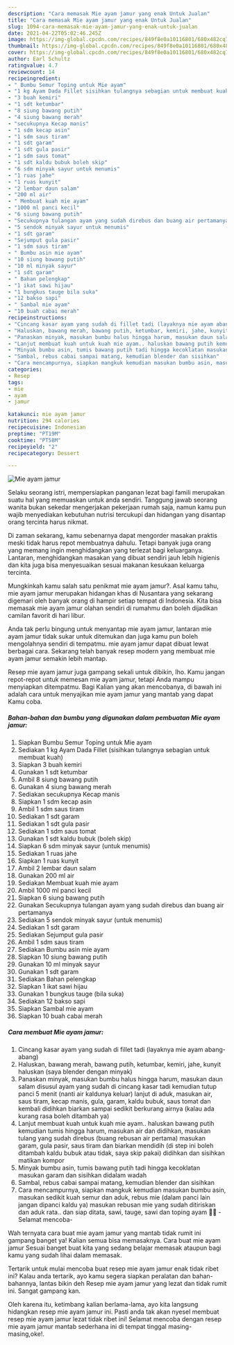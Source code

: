 ```yaml
---
description: "Cara memasak Mie ayam jamur yang enak Untuk Jualan"
title: "Cara memasak Mie ayam jamur yang enak Untuk Jualan"
slug: 1094-cara-memasak-mie-ayam-jamur-yang-enak-untuk-jualan
date: 2021-04-22T05:02:46.245Z
image: https://img-global.cpcdn.com/recipes/849f8e0a10116801/680x482cq70/mie-ayam-jamur-foto-resep-utama.jpg
thumbnail: https://img-global.cpcdn.com/recipes/849f8e0a10116801/680x482cq70/mie-ayam-jamur-foto-resep-utama.jpg
cover: https://img-global.cpcdn.com/recipes/849f8e0a10116801/680x482cq70/mie-ayam-jamur-foto-resep-utama.jpg
author: Earl Schultz
ratingvalue: 4.7
reviewcount: 14
recipeingredient:
- " Bumbu Semur Toping untuk Mie ayam"
- "1 kg Ayam Dada Fillet sisihkan tulangnya sebagian untuk membuat kuah"
- "3 buah kemiri"
- "1 sdt ketumbar"
- "8 siung bawang putih"
- "4 siung bawang merah"
- "secukupnya Kecap manis"
- "1 sdm kecap asin"
- "1 sdm saus tiram"
- "1 sdt garam"
- "1 sdt gula pasir"
- "1 sdm saus tomat"
- "1 sdt kaldu bubuk boleh skip"
- "6 sdm minyak sayur untuk menumis"
- "1 ruas jahe"
- "1 ruas kunyit"
- "2 lembar daun salam"
- "200 ml air"
- " Membuat kuah mie ayam"
- "1000 ml panci kecil"
- "6 siung bawang putih"
- "Secukupnya tulangan ayam yang sudah direbus dan buang air pertamanya"
- "5 sendok minyak sayur untuk menumis"
- "1 sdt garam"
- "Sejumput gula pasir"
- "1 sdm saus tiram"
- " Bumbu asin mie ayam"
- "10 siung bawang putih"
- "10 ml minyak sayur"
- "1 sdt garam"
- " Bahan pelengkap"
- "1 ikat sawi hijau"
- "1 bungkus tauge bila suka"
- "12 bakso sapi"
- " Sambal mie ayam"
- "10 buah cabai merah"
recipeinstructions:
- "Cincang kasar ayam yang sudah di fillet tadi (layaknya mie ayam abang-abang)"
- "Haluskan, bawang merah, bawang putih, ketumbar, kemiri, jahe, kunyit haluskan (saya blender dengan minyak)"
- "Panaskan minyak, masukan bumbu halus hingga harum, masukan daun salam disusul ayam yang sudah di cincang kasar tadi kemudian tutup panci 5 menit (nanti air kaldunya keluar) lanjut di aduk, masukan air, saus tiram, kecap manis, gula, garam, kaldu bubuk, saus tomat dan kembali didihkan biarkan sampai sedikit berkurang airnya (kalau ada kurang rasa boleh ditambah ya)"
- "Lanjut membuat kuah untuk kuah mie ayam.. haluskan bawang putih kemudian tumis hingga harum, masukan air dan didihkan, masukan tulang yang sudah direbus (buang rebusan air pertama) masukan garam, gula pasir, saus tiram dan biarkan mendidih (di step ini boleh ditambah kaldu bubuk atau tidak, saya skip pakai) didihkan dan sisihkan matikan kompor"
- "Minyak bumbu asin, tumis bawang putih tadi hingga kecoklatan masukan garam dan sisihkan didalam wadah"
- "Sambal, rebus cabai sampai matang, kemudian blender dan sisihkan"
- "Cara mencampurnya, siapkan mangkuk kemudian masukan bumbu asin, masukan sedikit kuah semur dan aduk, rebus mie (dalam panci lain jangan dipanci kaldu ya) masukan rebusan mie yang sudah ditiriskan dan aduk rata.. dan siap ditata, sawi, tauge, sawi dan toping ayam 👌🏻 - Selamat mencoba-"
categories:
- Resep
tags:
- mie
- ayam
- jamur

katakunci: mie ayam jamur 
nutrition: 294 calories
recipecuisine: Indonesian
preptime: "PT19M"
cooktime: "PT58M"
recipeyield: "2"
recipecategory: Dessert

---
```



![Mie ayam jamur](https://img-global.cpcdn.com/recipes/849f8e0a10116801/680x482cq70/mie-ayam-jamur-foto-resep-utama.jpg)

Selaku seorang istri, mempersiapkan panganan lezat bagi famili merupakan suatu hal yang memuaskan untuk anda sendiri. Tanggung jawab seorang  wanita bukan sekedar mengerjakan pekerjaan rumah saja, namun kamu pun wajib menyediakan kebutuhan nutrisi tercukupi dan hidangan yang disantap orang tercinta harus nikmat.

Di zaman  sekarang, kamu sebenarnya dapat mengorder masakan praktis meski tidak harus repot membuatnya dahulu. Tetapi banyak juga orang yang memang ingin menghidangkan yang terlezat bagi keluarganya. Lantaran, menghidangkan masakan yang dibuat sendiri jauh lebih higienis dan kita juga bisa menyesuaikan sesuai makanan kesukaan keluarga tercinta. 



Mungkinkah kamu salah satu penikmat mie ayam jamur?. Asal kamu tahu, mie ayam jamur merupakan hidangan khas di Nusantara yang sekarang digemari oleh banyak orang di hampir setiap tempat di Indonesia. Kita bisa memasak mie ayam jamur olahan sendiri di rumahmu dan boleh dijadikan camilan favorit di hari libur.

Anda tak perlu bingung untuk menyantap mie ayam jamur, lantaran mie ayam jamur tidak sukar untuk ditemukan dan juga kamu pun boleh mengolahnya sendiri di tempatmu. mie ayam jamur dapat dibuat lewat berbagai cara. Sekarang telah banyak resep modern yang membuat mie ayam jamur semakin lebih mantap.

Resep mie ayam jamur juga gampang sekali untuk dibikin, lho. Kamu jangan repot-repot untuk memesan mie ayam jamur, tetapi Anda mampu menyiapkan ditempatmu. Bagi Kalian yang akan mencobanya, di bawah ini adalah cara untuk menyajikan mie ayam jamur yang mantab yang dapat Kamu coba.

<!--inarticleads1-->

##### Bahan-bahan dan bumbu yang digunakan dalam pembuatan Mie ayam jamur:

1. Siapkan  Bumbu Semur Toping untuk Mie ayam
1. Sediakan 1 kg Ayam Dada Fillet (sisihkan tulangnya sebagian untuk membuat kuah)
1. Siapkan 3 buah kemiri
1. Gunakan 1 sdt ketumbar
1. Ambil 8 siung bawang putih
1. Gunakan 4 siung bawang merah
1. Sediakan secukupnya Kecap manis
1. Siapkan 1 sdm kecap asin
1. Ambil 1 sdm saus tiram
1. Sediakan 1 sdt garam
1. Sediakan 1 sdt gula pasir
1. Sediakan 1 sdm saus tomat
1. Gunakan 1 sdt kaldu bubuk (boleh skip)
1. Siapkan 6 sdm minyak sayur (untuk menumis)
1. Sediakan 1 ruas jahe
1. Siapkan 1 ruas kunyit
1. Ambil 2 lembar daun salam
1. Gunakan 200 ml air
1. Sediakan  Membuat kuah mie ayam
1. Ambil 1000 ml panci kecil
1. Siapkan 6 siung bawang putih
1. Gunakan Secukupnya tulangan ayam yang sudah direbus dan buang air pertamanya
1. Sediakan 5 sendok minyak sayur (untuk menumis)
1. Sediakan 1 sdt garam
1. Sediakan Sejumput gula pasir
1. Ambil 1 sdm saus tiram
1. Sediakan  Bumbu asin mie ayam
1. Siapkan 10 siung bawang putih
1. Gunakan 10 ml minyak sayur
1. Gunakan 1 sdt garam
1. Sediakan  Bahan pelengkap
1. Siapkan 1 ikat sawi hijau
1. Gunakan 1 bungkus tauge (bila suka)
1. Sediakan 12 bakso sapi
1. Siapkan  Sambal mie ayam
1. Siapkan 10 buah cabai merah




<!--inarticleads2-->

##### Cara membuat Mie ayam jamur:

1. Cincang kasar ayam yang sudah di fillet tadi (layaknya mie ayam abang-abang)
1. Haluskan, bawang merah, bawang putih, ketumbar, kemiri, jahe, kunyit haluskan (saya blender dengan minyak)
1. Panaskan minyak, masukan bumbu halus hingga harum, masukan daun salam disusul ayam yang sudah di cincang kasar tadi kemudian tutup panci 5 menit (nanti air kaldunya keluar) lanjut di aduk, masukan air, saus tiram, kecap manis, gula, garam, kaldu bubuk, saus tomat dan kembali didihkan biarkan sampai sedikit berkurang airnya (kalau ada kurang rasa boleh ditambah ya)
1. Lanjut membuat kuah untuk kuah mie ayam.. haluskan bawang putih kemudian tumis hingga harum, masukan air dan didihkan, masukan tulang yang sudah direbus (buang rebusan air pertama) masukan garam, gula pasir, saus tiram dan biarkan mendidih (di step ini boleh ditambah kaldu bubuk atau tidak, saya skip pakai) didihkan dan sisihkan matikan kompor
1. Minyak bumbu asin, tumis bawang putih tadi hingga kecoklatan masukan garam dan sisihkan didalam wadah
1. Sambal, rebus cabai sampai matang, kemudian blender dan sisihkan
1. Cara mencampurnya, siapkan mangkuk kemudian masukan bumbu asin, masukan sedikit kuah semur dan aduk, rebus mie (dalam panci lain jangan dipanci kaldu ya) masukan rebusan mie yang sudah ditiriskan dan aduk rata.. dan siap ditata, sawi, tauge, sawi dan toping ayam 👌🏻 - Selamat mencoba-




Wah ternyata cara buat mie ayam jamur yang mantab tidak rumit ini gampang banget ya! Kalian semua bisa memasaknya. Cara buat mie ayam jamur Sesuai banget buat kita yang sedang belajar memasak ataupun bagi kamu yang sudah lihai dalam memasak.

Tertarik untuk mulai mencoba buat resep mie ayam jamur enak tidak ribet ini? Kalau anda tertarik, ayo kamu segera siapkan peralatan dan bahan-bahannya, lantas bikin deh Resep mie ayam jamur yang lezat dan tidak rumit ini. Sangat gampang kan. 

Oleh karena itu, ketimbang kalian berlama-lama, ayo kita langsung hidangkan resep mie ayam jamur ini. Pasti anda tak akan nyesel membuat resep mie ayam jamur lezat tidak ribet ini! Selamat mencoba dengan resep mie ayam jamur mantab sederhana ini di tempat tinggal masing-masing,oke!.

